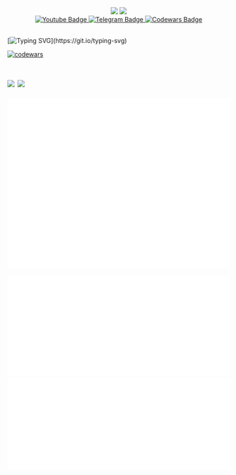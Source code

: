 <div id="header" align="center">
  <img src="https://media.giphy.com/media/c0Jwn0I22a3XHgPaft/giphy.gif" width="250"/>
  <img src='https://user-images.githubusercontent.com/5713670/87202985-820dcb80-c2b6-11ea-9f56-7ec461c497c3.gif' width='200'>
</div>

<div id="badges" align="center">
  <a href="https://www.youtube.com/channel/UCFh5BcYbfJFMRhE7cUf6cUA">
    <img src="https://img.shields.io/badge/YouTube-red?style=for-the-badge&logo=youtube&logoColor=white" alt="Youtube Badge"/>
  </a>
  <a href="https://t.me/Om1cr0ne">
    <img src="https://img.shields.io/badge/Telegram-blue?style=for-the-badge&logo=telegram&logoColor=white" alt="Telegram Badge"/>
  </a>
  <a href="https://www.codewars.com/users/Om1cr0ne">
    <img src="https://img.shields.io/badge/Codewars-red?style=for-the-badge&logo=Codewars&logoColor=white" alt="Codewars Badge"/>
  </a>
</div>

<div id="badges" align="center">
  <img src="https://komarev.com/ghpvc/?username=Om1cr0ne&style=for-the-badge&color=blue" alt=""/>
</div>

<p align="center">

[![Typing SVG](https://readme-typing-svg.herokuapp.com?color=%2336BCF7&lines=Hi+there!)](https://git.io/typing-svg)

[![codewars](https://www.codewars.com/users/Kottoamatsukami/badges/large)](https://www.codewars.com/users/Kottoamatsukami)   
<h1>
  <img src="https://seeklogo.com/images/P/pytorch-logo-84F95D0AF5-seeklogo.com.png", width=50>
  <img src="https://seeklogo.com/images/P/python-logo-A32636CAA3-seeklogo.com.png", width=50>
</h1>


![Metrics](/github-metrics.svg)


![Metrics](/achievements.svg)
![Metrics](/commit-calendar.svg)
